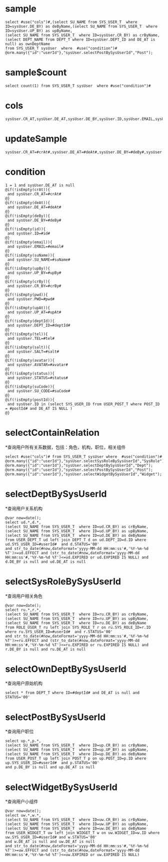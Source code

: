 sample
===

	select #use("cols")#,(select SU_NAME from SYS_USER_T  where ID=sysUser.DE_BY) as deByName,(select SU_NAME from SYS_USER_T  where ID=sysUser.UP_BY) as upByName,
	(select SU_NAME from SYS_USER_T  where ID=sysUser.CR_BY) as crByName,
	(select DEPT_NAME from DEPT_T where ID=sysUser.DEPT_ID and DE_AT is null) as ownDeptName
	from SYS_USER_T sysUser  where  #use("condition")#
    @orm.many({"id":"userId"},"sysUser.selectPostBySysUserId","Post");
sample$count
===
    select count(1) from SYS_USER_T sysUser  where #use("condition")#

cols
===
	sysUser.CR_AT,sysUser.DE_AT,sysUser.DE_BY,sysUser.ID,sysUser.EMAIL,sysUser.SU_NAME,sysUser.UP_BY,sysUser.CR_BY,sysUser.PWD,sysUser.UP_AT,sysUser.DEPT_ID,sysUser.TEL,sysUser.SALT,sysUser.AVATAR,sysUser.STATUS,sysUser.SU_CODE

updateSample
===

	sysUser.CR_AT=#crAt#,sysUser.DE_AT=#deAt#,sysUser.DE_BY=#deBy#,sysUser.ID=#id#,sysUser.EMAIL=#email#,sysUser.SU_NAME=#suName#,sysUser.UP_BY=#upBy#,sysUser.CR_BY=#crBy#,sysUser.PWD=#pwd#,sysUser.UP_AT=#upAt#,sysUser.DEPT_ID=#deptId#,sysUser.TEL=#tel#,sysUser.SALT=#salt#,sysUser.AVATAR=#avatar#,sysUser.STATUS=#status#,sysUser.SU_CODE=#suCode#

condition
===

	1 = 1 and sysUser.DE_AT is null 
	@if(!isEmpty(crAt)){
	 and sysUser.CR_AT=#crAt#
	@}
	@if(!isEmpty(deAt)){
	 and sysUser.DE_AT=#deAt#
	@}
	@if(!isEmpty(deBy)){
	 and sysUser.DE_BY=#deBy#
	@}
	@if(!isEmpty(id)){
	 and sysUser.ID=#id#
	@}
	@if(!isEmpty(email)){
	 and sysUser.EMAIL=#email#
	@}
	@if(!isEmpty(suName)){
	 and sysUser.SU_NAME=#suName#
	@}
	@if(!isEmpty(upBy)){
	 and sysUser.UP_BY=#upBy#
	@}
	@if(!isEmpty(crBy)){
	 and sysUser.CR_BY=#crBy#
	@}
	@if(!isEmpty(pwd)){
	 and sysUser.PWD=#pwd#
	@}
	@if(!isEmpty(upAt)){
	 and sysUser.UP_AT=#upAt#
	@}
	@if(!isEmpty(deptId)){
	 and sysUser.DEPT_ID=#deptId#
	@}
	@if(!isEmpty(tel)){
	 and sysUser.TEL=#tel#
	@}
	@if(!isEmpty(salt)){
	 and sysUser.SALT=#salt#
	@}
	@if(!isEmpty(avatar)){
	 and sysUser.AVATAR=#avatar#
	@}
	@if(!isEmpty(status)){
	 and sysUser.STATUS=#status#
	@}
	@if(!isEmpty(suCode)){
	 and sysUser.SU_CODE=#suCode#
	@}
	@if(!isEmpty(postId)){
     and sysUser.ID in (select SYS_USER_ID from USER_POST_T where POST_ID = #postId# and DE_AT IS NULL )
    @}

selectContainRelation
===
*查询用户所有关系数据，包括：角色，机构，职位，相关组件

    select #use("cols")# from SYS_USER_T sysUser where  #use("condition")#
    @orm.many({"id":"userId"},"sysUser.selectSysRoleBySysUserId","SysRole");
    @orm.many({"id":"userId"},"sysUser.selectDeptBySysUserId","Dept");
    @orm.many({"id":"userId"},"sysUser.selectPostBySysUserId","Post");
    @orm.many({"id":"userId"},"sysUser.selectWidgetBySysUserId","Widget");
    
selectDeptBySysUserId    
===
*查询用户关系机构

    @var now=date();
    select ud.*,d.*,
    (select SU_NAME from SYS_USER_T  where ID=ud.CR_BY) as crByName,
    (select SU_NAME from SYS_USER_T  where ID=ud.UP_BY) as upByName,
    (select SU_NAME from SYS_USER_T  where ID=ud.DE_BY) as deByName
    from USER_DEPT_T ud left join DEPT_T d on ud.DEPT_ID=d.ID where ud.SYS_USER_ID=#userId#  and d.STATUS='00'
    and str_to_date(#now,dateFormat='yyyy-MM-dd HH:mm:ss'#,'%Y-%m-%d %T')>=ud.EFFECT and (str_to_date(#now,dateFormat='yyyy-MM-dd HH:mm:ss'#,'%Y-%m-%d %T')<=ud.EXPIRED or ud.EXPIRED IS NULL) and d.DE_BY is null and ud.DE_AT is null
selectSysRoleBySysUserId    
===
*查询用户相关角色

    @var now=date();
    select ru.*,r.*,
    (select SU_NAME from SYS_USER_T  where ID=ru.CR_BY) as crByName,
    (select SU_NAME from SYS_USER_T  where ID=ru.UP_BY) as upByName,
    (select SU_NAME from SYS_USER_T  where ID=ru.DE_BY) as deByName
    from ROLE_USER_T ru left join SYS_ROLE_T r on ru.SYS_ROLE_ID=r.ID where ru.SYS_USER_ID=#userId#  and r.STATUS='00'
    and str_to_date(#now,dateFormat='yyyy-MM-dd HH:mm:ss'#,'%Y-%m-%d %T')>=ru.EFFECT and (str_to_date(#now,dateFormat='yyyy-MM-dd HH:mm:ss'#,'%Y-%m-%d %T')<=ru.EXPIRED or ru.EXPIRED IS NULL) and r.DE_BY is null and ru.DE_AT is null 
selectOwnDeptBySysUserId
===
*查询用户原始机构

    select * from DEPT_T where ID=#deptId# and DE_AT is null and STATUS='00'
    
selectPostBySysUserId
===
*查询用户职位

    select up.*,p.*,
    (select SU_NAME from SYS_USER_T  where ID=up.CR_BY) as crByName,
    (select SU_NAME from SYS_USER_T  where ID=up.UP_BY) as upByName,
    (select SU_NAME from SYS_USER_T  where ID=up.DE_BY) as deByName
    from USER_POST_T up left join POST_T p on up.POST_ID=p.ID where up.SYS_USER_ID=#userId#  and p.STATUS='00'
    and p.DE_BY is null and up.DE_AT is null 
selectWidgetBySysUserId
===
*查询用户小组件
    
    @var now=date();
    select uw.*,w.*,
    (select SU_NAME from SYS_USER_T  where ID=uw.CR_BY) as crByName,
    (select SU_NAME from SYS_USER_T  where ID=uw.UP_BY) as upByName,
    (select SU_NAME from SYS_USER_T  where ID=uw.DE_BY) as deByName
    from USER_WIDGET_T uw left join WIDGET_T w on uw.WIDGET_ID=w.ID where uw.SYS_USER_ID=#userId# and w.STATUS='00'
    and w.DE_AT is null and uw.DE_AT is null 
    and str_to_date(#now,dateFormat='yyyy-MM-dd HH:mm:ss'#,'%Y-%m-%d %T')>=uw.EFFECT and (str_to_date(#now,dateFormat='yyyy-MM-dd HH:mm:ss'#,'%Y-%m-%d %T')<=uw.EXPIRED or uw.EXPIRED IS NULL)

